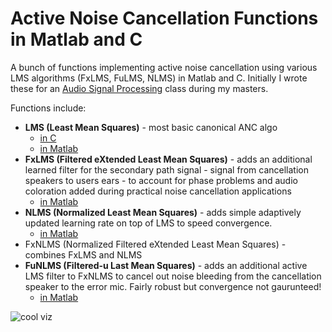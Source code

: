 # Active Noise Cancellation Functions in Matlab and C
A bunch of functions implementing active noise cancellation using various LMS algorithms (FxLMS, FuLMS, NLMS) in Matlab and C.
Initially I wrote these for an [Audio Signal Processing](http://www.ece.rochester.edu/~zduan/teaching/ece472/index.html) class during my masters.

Functions include:
+ **LMS (Least Mean Squares)** - most basic canonical ANC algo
  + [in C](https://github.com/markostam/active-noise-cancellation/blob/master/Code/adaptive_mss.c)
  + [in Matlab](https://github.com/markostam/active-noise-cancellation/blob/master/Code/FxLMS_mss.m)
+ **FxLMS (Filtered eXtended Least Mean Squares)** - adds an additional learned filter for the secondary path signal - signal from cancellation speakers to users ears - to account for phase problems and audio coloration added during practical noise cancellation applications
  + [in Matlab](https://github.com/markostam/active-noise-cancellation/blob/master/Code/FxLMS_mss.m)
+ **NLMS (Normalized Least Mean Squares)** - adds simple adaptively updated learning rate on top of LMS to speed convergence.
  + [in Matlab](https://github.com/markostam/active-noise-cancellation/blob/master/Code/NLMS_mss.m)
+ FxNLMS (Normalized Filtered eXtended Least Mean Squares) - combines FxLMS and NLMS
+ **FuNLMS (Filtered-u Last Mean Squares)** - adds an additional active LMS filter to FxNLMS to cancel out noise bleeding from the cancellation speaker to the error mic. Fairly robust but convergence not gaurunteed!
  + [in Matlab](https://github.com/markostam/active-noise-cancellation/blob/master/Code/FuNLMS_mss.m)

![cool viz](https://github.com/markostam/active-noise-cancellation/blob/master/images/Screenshot%202016-11-07%2015.30.06.png?raw=true)
